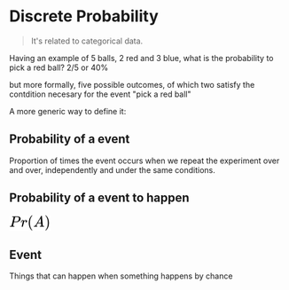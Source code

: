 # Discrete Probability

> It's related to categorical data.

Having an example of 5 balls, 2 red and 3 blue, what is the probability to pick a red ball? 2/5 or 40%

but more formally, five possible outcomes, of which two satisfy the contdition necesary for the event "pick a red ball"

A more generic way to define it:

## Probability of a event

Proportion of times the event occurs when we repeat the experiment over and over, independently and under the same conditions.

## Probability of a event to happen

<img style="transform: translateY(0.1em); background: white;" src="../../svg/keOKZLBa70.svg">

## Event

Things that can happen when something happens by chance
